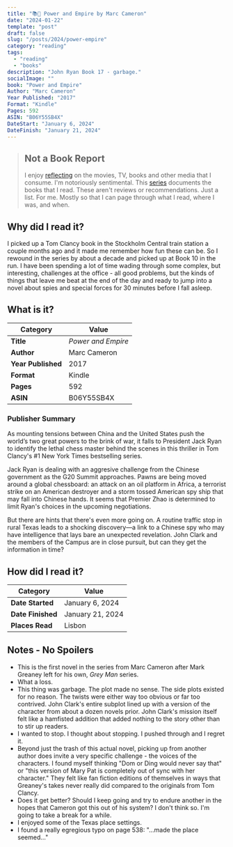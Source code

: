 ```yaml
---
title: "📚🪫 Power and Empire by Marc Cameron"
date: "2024-01-22"
template: "post"
draft: false
slug: "/posts/2024/power-empire"
category: "reading"
tags:
  - "reading"
  - "books"
description: "John Ryan Book 17 - garbage."
socialImage: ""
book: "Power and Empire"
Author: "Marc Cameron"
Year Published: "2017"
Format: "Kindle"
Pages: 592
ASIN: "B06Y55SB4X"
DateStart: "January 6, 2024"
DateFinish: "January 21, 2024"
---
```


> ## Not a Book Report
> I enjoy [reflecting](https://blog.samrhea.com/posts/2019/analyze-media-habits) on the movies, TV, books and other media that I consume. I'm notoriously sentimental. This [series](https://blog.samrhea.com/category/reading) documents the books that I read. These aren't reviews or recommendations. Just a list. For me. Mostly so that I can page through what I read, where I was, and when.

## Why did I read it?
I picked up a Tom Clancy book in the Stockholm Central train station a couple months ago and it made me remember how fun these can be. So I rewound in the series by about a decade and picked up at Book 10 in the run. I have been spending a lot of time wading through some complex, but interesting, challenges at the office - all good problems, but the kinds of things that leave me beat at the end of the day and ready to jump into a novel about spies and special forces for 30 minutes before I fall asleep.

## What is it?
|Category|Value|
|---|---|
|**Title**|*Power and Empire*|
|**Author**|Marc Cameron|
|**Year Published**|2017|
|**Format**|Kindle|
|**Pages**|592|
|**ASIN**|B06Y55SB4X|

### Publisher Summary

As mounting tensions between China and the United States push the world’s two great powers to the brink of war, it falls to President Jack Ryan to identify the lethal chess master behind the scenes in this thriller in Tom Clancy's #1 New York Times bestselling series.

Jack Ryan is dealing with an aggresive challenge from the Chinese government as the G20 Summit approaches. Pawns are being moved around a global chessboard: an attack on an oil platform in Africa, a terrorist strike on an American destroyer and a storm tossed American spy ship that may fall into Chinese hands. It seems that Premier Zhao is determined to limit Ryan's choices in the upcoming negotiations.

But there are hints that there's even more going on. A routine traffic stop in rural Texas leads to a shocking discovery—a link to a Chinese spy who may have intelligence that lays bare an unexpected revelation. John Clark and the members of the Campus are in close pursuit, but can they get the information in time?

## How did I read it?
|Category|Value|
|---|---|
|**Date Started**|January 6, 2024|
|**Date Finished**|January 21, 2024|
|**Places Read**|Lisbon|

## Notes - No Spoilers
* This is the first novel in the series from Marc Cameron after Mark Greaney left for his own, *Grey Man* series.
* What a loss.
* This thing was garbage. The plot made no sense. The side plots existed for no reason. The twists were either way too obvious or far too contrived. John Clark's entire subplot lined up with a version of the character from about a dozen novels prior. John Clark's mission itself felt like a hamfisted addition that added nothing to the story other than to stir up readers.
* I wanted to stop. I thought about stopping. I pushed through and I regret it.
* Beyond just the trash of this actual novel, picking up from another author does invite a very specific challenge - the voices of the characters. I found myself thinking "Dom or Ding would never say that" or "this version of Mary Pat is completely out of sync with her character." They felt like fan fiction editions of themselves in ways that Greaney's takes never really did compared to the originals from Tom Clancy.
* Does it get better? Should I keep going and try to endure another in the hopes that Cameron got this out of his system? I don't think so. I'm going to take a break for a while.
* I enjoyed some of the Texas place settings.
* I found a really egregious typo on page 538: "...made the place seemed..."
